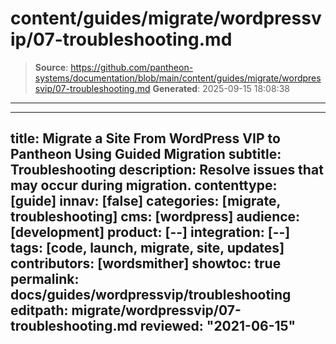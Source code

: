 # content/guides/migrate/wordpressvip/07-troubleshooting.md

> **Source**: https://github.com/pantheon-systems/documentation/blob/main/content/guides/migrate/wordpressvip/07-troubleshooting.md
> **Generated**: 2025-09-15 18:08:38

---

---
title: Migrate a Site From WordPress VIP to Pantheon Using Guided Migration
subtitle: Troubleshooting
description: Resolve issues that may occur during migration.
contenttype: [guide]
innav: [false]
categories: [migrate, troubleshooting]
cms: [wordpress]
audience: [development]
product: [--]
integration: [--]
tags: [code, launch, migrate, site, updates]
contributors: [wordsmither]
showtoc: true
permalink: docs/guides/wordpressvip/troubleshooting
editpath: migrate/wordpressvip/07-troubleshooting.md
reviewed: "2021-06-15"
---

<Partial file="migrate/troubleshooting-migrate-general.md" />
<Partial file="migrate/troubleshooting-wordpress.md" />
